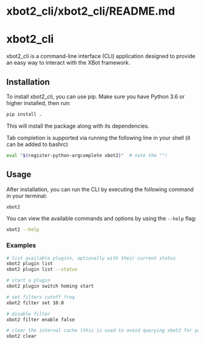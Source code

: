 # xbot2_cli/xbot2_cli/README.md

# xbot2_cli

xbot2_cli is a command-line interface (CLI) application designed to provide an easy way to interact with the XBot framework. 

## Installation

To install xbot2_cli, you can use pip. Make sure you have Python 3.6 or higher installed, then run:

```bash
pip install .
```

This will install the package along with its dependencies.

Tab completion is supported via running the following line in your shell (it can be added to bashrc)

```bash
eval "$(register-python-argcomplete xbot2)"  # note the ""!
```

## Usage

After installation, you can run the CLI by executing the following command in your terminal:

```bash
xbot2
```

You can view the available commands and options by using the `--help` flag:

```bash
xbot2 --help
```

### Examples

```bash
# list available plugins, optionally with their current status
xbot2 plugin list 
xbot2 plugin list --status

# start a plugin
xbot2 plugin switch homing start

# set filters cutoff freq
xbot2 filter set 10.0

# disable filter
xbot2 filter enable false

# clear the internal cache (this is used to avoid querying xbot2 for params and plugins on each TAB press)
xbot2 clear
```